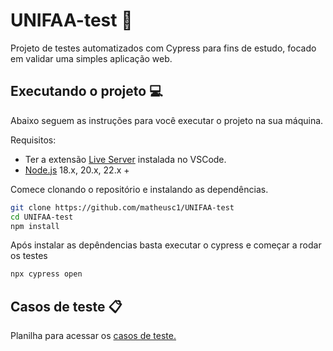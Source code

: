 # UNIFAA-test 🧪

Projeto de testes automatizados com Cypress para fins de estudo, focado em validar uma simples aplicação web.

## Executando o projeto 💻

Abaixo seguem as instruções para você executar o projeto na sua máquina.

Requisitos:
- Ter a extensão [Live Server](https://marketplace.visualstudio.com/items?itemName=ritwickdey.LiveServer) instalada no VSCode.
- [Node.js](https://nodejs.org/en) 18.x, 20.x, 22.x +

Comece clonando o repositório e instalando as dependências.

```sh
git clone https://github.com/matheusc1/UNIFAA-test
cd UNIFAA-test
npm install
```

Após instalar as depêndencias basta executar o cypress e começar a rodar os testes

```sh
npx cypress open
```

## Casos de teste 📋

Planilha para acessar os [casos de teste.](https://docs.google.com/spreadsheets/d/1glmTlCtwfVhy2ZbrO6jd_MR9ChskU76e9FVdLOL57WI/edit?gid=0#gid=0)